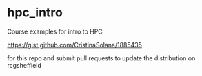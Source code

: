 # hpc_intro
Course examples for intro to HPC




https://gist.github.com/CristinaSolana/1885435

for this repo and submit pull requests to update the distribution on rcgsheffield
